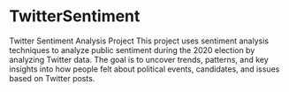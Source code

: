 # TwitterSentiment
Twitter Sentiment Analysis Project This project uses sentiment analysis techniques to analyze public sentiment during the 2020 election by analyzing Twitter data. The goal is to uncover trends, patterns, and key insights into how people felt about political events, candidates, and issues based on Twitter posts.
